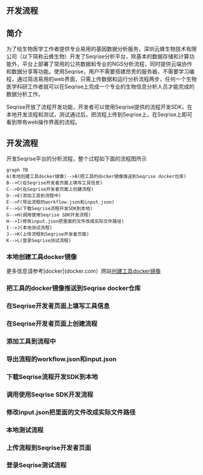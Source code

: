 
## 开发流程

## 简介
为了给生物医学工作者提供专业易用的基因数据分析服务，深圳云蜂生物技术有限公司（以下简称云蜂生物）开发了Seqrise分析平台，除基本的数据存储和计算功能外，平台上部署了常用的公共数据和专业的NGS分析流程，同时提供云端协作和数据分享等功能。使用Seqrise，用户不需要搭建昂贵的服务器，不需要学习编程，通过简洁易用的web界面，只需上传数据和运行分析流程两步，任何一个生物医学科研工作者就可以在Seqrise上完成一个专业的生物信息分析人员才能完成的数据分析工作。

Seqrise开放了流程开发功能，开发者可以使用Seqrise提供的流程开发SDK，在本地开发流程和测试，测试通过后，把流程上传到Seqrise上，在Seqrise上即可看到带有web操作界面的流程。

## 开发流程
开发Seqrise平台的分析流程，整个过程如下面的流程图所示
```
graph TB
A(本地创建工具docker镜像)-->B(把工具的docker镜像推送到Seqrise docker仓库)
B-->C(在Seqrise开发者页面上填写工具信息)
C-->D(在Seqrise开发者页面上创建流程)
D-->E(添加工具到流程中)
E-->F(导出流程的workflow.json和input.json)
F-->G(下载Seqrise流程开发SDK到本地)
G-->H(调用使用Seqrise SDK开发流程)
H-->I(修改input.json把里面的文件改成实际文件路径)
I-->J(本地测试流程)
J-->K(上传流程到Seqrise开发者页面)
K-->L(登录Seqrise测试流程)
```

### 本地创建工具docker镜像
更多信息请参考[docker](docker.com）网站[创建工具docker镜像](https://docs.docker.com/engine/getstarted/step_four/)

### 把工具的docker镜像推送到Seqrise docker仓库
### 在Seqrise开发者页面上填写工具信息
### 在Seqrise开发者页面上创建流程
### 添加工具到流程中
### 导出流程的workflow.json和input.json
### 下载Seqrise流程开发SDK到本地
### 调用使用Seqrise SDK开发流程


### 修改input.json把里面的文件改成实际文件路径
### 本地测试流程
### 上传流程到Seqrise开发者页面
### 登录Seqrise测试流程
